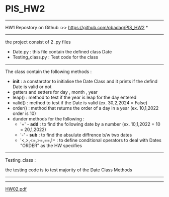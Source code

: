 # PIS_HW2
***************************************************************
HW1 Repostory on Github :>> https://github.com/obadaq/PIS_HW2 *
***************************************************************

the project consist of 2 .py files

- Date.py : this file contain the defined class Date
- Testing_class.py : Test code for the class

******************************************************************************************************************************
The class contain the following methods :

- __init__ : a constarctor to initialise the Date Class and it prints if the defind Date is valid or not
- getters and setters for day , month , year 
- leap() : method to test if the year is leap for the day entered
- valid() : method to test if the Date is valid (ex. 30,2,2024 = False)
- order() : method that returns the order of a day in a year (ex. 10,1,2022 order is 10)
- dunder methods for the following :
  - '+' - __add__ : to find the following date by a number  (ex. 10,1,2022 + 10 = 20,1,2022)
  - '-' - __sub__ : to find the absulute diffrence b/w two dates 
  - '<,>,<=,>=,==,!= : to define conditional operators to deal with Dates "ORDER" as the HW specifies
																				    
******************************************************************************************************************************

Testing_class :

the testing code is to test majority of the Date Class Methods 

******************************************************************************************************************************
******************************************************************************************************************************
[HW02.pdf](https://github.com/obadaq/PIS_HW2/files/10472923/HW02.pdf)

